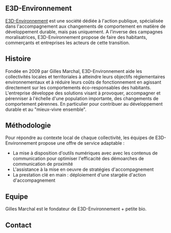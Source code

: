 ## E3D-Environnement 

[E3D-Environnement](http://www.e3d-environnement.com/) est une société dédiée à l'action publique, spécialisée dans l'accompagnement aux changements de comportement en matière de développement durable, mais pas uniquement.  A l’inverse des campagnes moralisatrices, E3D-Environnement propose de faire des habitants, commerçants et entreprises les acteurs de cette transition.


## Histoire 

Fondée en 2009 par Gilles Marchal, E3D-Environnement aide les collectivités locales et territoriales à atteindre leurs objectifs réglementaires environnementaux et à réduire leurs coûts de fonctionnement en agissant directement sur les comportements éco-responsables des habitants. L'entreprise développe des solutions visant à provoquer, accompagner et pérenniser à l'échelle d'une population importante, des changements de comportement pérennes. En particulier pour contribuer au développement durable et au "mieux-vivre ensemble".

## Méthodologie  

Pour répondre au contexte local de chaque collectivité, les équipes de E3D-Environnement propose une offre de service adaptable : 
- La mise à disposition d'outils numériques avec avec les contenus de communication pour optimiser l'efficacité des démoarches de communication de proximité 
- L'assistance à la mise en oeuvre de stratégies d'accompagnement
- La prestation clé en main : déploiement d'une stargéie d'action d'accompagnement 

## Equipe 

Gilles Marchal est le fondateur de E3D-Environnement + petite bio. 

## Contact 
